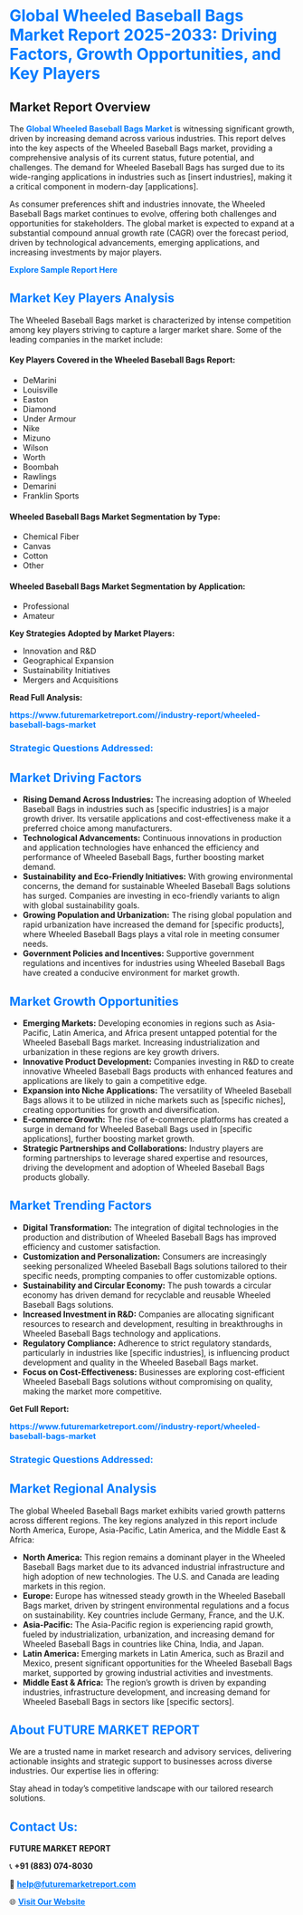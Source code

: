 <h1 style="color: #007BFF;">Global Wheeled Baseball Bags Market Report 2025-2033: Driving Factors, Growth Opportunities, and Key Players</h1>

<section id="overview">
<h2>Market Report Overview</h2>
<p>The <a href="https://www.futuremarketreport.com//industry-report/wheeled-baseball-bags-market" style="color: #007BFF; text-decoration: none;"><strong>Global Wheeled Baseball Bags Market</strong></a> is witnessing significant growth, driven by increasing demand across various industries. This report delves into the key aspects of the Wheeled Baseball Bags market, providing a comprehensive analysis of its current status, future potential, and challenges. The demand for Wheeled Baseball Bags has surged due to its wide-ranging applications in industries such as [insert industries], making it a critical component in modern-day [applications].</p>
<p>As consumer preferences shift and industries innovate, the Wheeled Baseball Bags market continues to evolve, offering both challenges and opportunities for stakeholders. The global market is expected to expand at a substantial compound annual growth rate (CAGR) over the forecast period, driven by technological advancements, emerging applications, and increasing investments by major players.</p>
</section>

<section id="overview">
<p><a href="https://www.futuremarketreport.com//request-sample/reportId=89283" style="color: #007BFF; text-decoration: none;"><strong>Explore Sample Report Here</strong></a></p>
</section>

<section id="key-players">
<h2 style="color: #007BFF;">Market Key Players Analysis</h2>
<p>The Wheeled Baseball Bags market is characterized by intense competition among key players striving to capture a larger market share. Some of the leading companies in the market include:</p>
<h4>Key Players Covered in the Wheeled Baseball Bags Report:</h4>
<ul><li>DeMarini</li><li>Louisville</li><li>Easton</li><li>Diamond</li><li>Under Armour</li><li>Nike</li><li>Mizuno</li><li>Wilson</li><li>Worth</li><li>Boombah</li><li>Rawlings</li><li>Demarini</li><li>Franklin Sports</li></ul>
<h4>Wheeled Baseball Bags Market Segmentation by Type:</h4>
<ul><li>Chemical Fiber</li><li>Canvas</li><li>Cotton</li><li>Other</li></ul>

<h4>Wheeled Baseball Bags Market Segmentation by Application:</h4>
<ul><li>Professional</li><li>Amateur</li></ul>
<p><strong>Key Strategies Adopted by Market Players:</strong></p>
<ul>
<li>Innovation and R&D</li>
<li>Geographical Expansion</li>
<li>Sustainability Initiatives</li>
<li>Mergers and Acquisitions</li>
</ul>
</section>

<section>
<p><strong>Read Full Analysis: </strong></p><a href="https://www.futuremarketreport.com//industry-report/wheeled-baseball-bags-market" style="color: #007BFF; text-decoration: none;"><strong>https://www.futuremarketreport.com//industry-report/wheeled-baseball-bags-market</strong></a>
<h3 style="color: #007BFF;">Strategic Questions Addressed:</h3>
</section>

<section id="driving-factors">
<h2 style="color: #007BFF;">Market Driving Factors</h2>
<ul>
<li><strong>Rising Demand Across Industries:</strong> The increasing adoption of Wheeled Baseball Bags in industries such as [specific industries] is a major growth driver. Its versatile applications and cost-effectiveness make it a preferred choice among manufacturers.</li>
<li><strong>Technological Advancements:</strong> Continuous innovations in production and application technologies have enhanced the efficiency and performance of Wheeled Baseball Bags, further boosting market demand.</li>
<li><strong>Sustainability and Eco-Friendly Initiatives:</strong> With growing environmental concerns, the demand for sustainable Wheeled Baseball Bags solutions has surged. Companies are investing in eco-friendly variants to align with global sustainability goals.</li>
<li><strong>Growing Population and Urbanization:</strong> The rising global population and rapid urbanization have increased the demand for [specific products], where Wheeled Baseball Bags plays a vital role in meeting consumer needs.</li>
<li><strong>Government Policies and Incentives:</strong> Supportive government regulations and incentives for industries using Wheeled Baseball Bags have created a conducive environment for market growth.</li>
</ul>
</section>

<section id="growth-opportunities">
<h2 style="color: #007BFF;">Market Growth Opportunities</h2>
<ul>
<li><strong>Emerging Markets:</strong> Developing economies in regions such as Asia-Pacific, Latin America, and Africa present untapped potential for the Wheeled Baseball Bags market. Increasing industrialization and urbanization in these regions are key growth drivers.</li>
<li><strong>Innovative Product Development:</strong> Companies investing in R&D to create innovative Wheeled Baseball Bags products with enhanced features and applications are likely to gain a competitive edge.</li>
<li><strong>Expansion into Niche Applications:</strong> The versatility of Wheeled Baseball Bags allows it to be utilized in niche markets such as [specific niches], creating opportunities for growth and diversification.</li>
<li><strong>E-commerce Growth:</strong> The rise of e-commerce platforms has created a surge in demand for Wheeled Baseball Bags used in [specific applications], further boosting market growth.</li>
<li><strong>Strategic Partnerships and Collaborations:</strong> Industry players are forming partnerships to leverage shared expertise and resources, driving the development and adoption of Wheeled Baseball Bags products globally.</li>
</ul>
</section>

<section id="trending-factors">
<h2 style="color: #007BFF;">Market Trending Factors</h2>
<ul>
<li><strong>Digital Transformation:</strong> The integration of digital technologies in the production and distribution of Wheeled Baseball Bags has improved efficiency and customer satisfaction.</li>
<li><strong>Customization and Personalization:</strong> Consumers are increasingly seeking personalized Wheeled Baseball Bags solutions tailored to their specific needs, prompting companies to offer customizable options.</li>
<li><strong>Sustainability and Circular Economy:</strong> The push towards a circular economy has driven demand for recyclable and reusable Wheeled Baseball Bags solutions.</li>
<li><strong>Increased Investment in R&D:</strong> Companies are allocating significant resources to research and development, resulting in breakthroughs in Wheeled Baseball Bags technology and applications.</li>
<li><strong>Regulatory Compliance:</strong> Adherence to strict regulatory standards, particularly in industries like [specific industries], is influencing product development and quality in the Wheeled Baseball Bags market.</li>
<li><strong>Focus on Cost-Effectiveness:</strong> Businesses are exploring cost-efficient Wheeled Baseball Bags solutions without compromising on quality, making the market more competitive.</li>
</ul>
</section>

<section>
<p><strong>Get Full Report: </strong></p><a href="https://www.futuremarketreport.com//industry-report/wheeled-baseball-bags-market" style="color: #007BFF; text-decoration: none;"><strong>https://www.futuremarketreport.com//industry-report/wheeled-baseball-bags-market</strong></a>
<h3 style="color: #007BFF;">Strategic Questions Addressed:</h3>
</section>


<section id="regional-analysis">
<h2 style="color: #007BFF;">Market Regional Analysis</h2>
<p>The global Wheeled Baseball Bags market exhibits varied growth patterns across different regions. The key regions analyzed in this report include North America, Europe, Asia-Pacific, Latin America, and the Middle East & Africa:</p>
<ul>
<li><strong>North America:</strong> This region remains a dominant player in the Wheeled Baseball Bags market due to its advanced industrial infrastructure and high adoption of new technologies. The U.S. and Canada are leading markets in this region.</li>
<li><strong>Europe:</strong> Europe has witnessed steady growth in the Wheeled Baseball Bags market, driven by stringent environmental regulations and a focus on sustainability. Key countries include Germany, France, and the U.K.</li>
<li><strong>Asia-Pacific:</strong> The Asia-Pacific region is experiencing rapid growth, fueled by industrialization, urbanization, and increasing demand for Wheeled Baseball Bags in countries like China, India, and Japan.</li>
<li><strong>Latin America:</strong> Emerging markets in Latin America, such as Brazil and Mexico, present significant opportunities for the Wheeled Baseball Bags market, supported by growing industrial activities and investments.</li>
<li><strong>Middle East & Africa:</strong> The region’s growth is driven by expanding industries, infrastructure development, and increasing demand for Wheeled Baseball Bags in sectors like [specific sectors].</li>
</ul>
</section>

<footer>
<h2 style="color: #007BFF;">About FUTURE MARKET REPORT</h2>
<p>We are a trusted name in market research and advisory services, delivering actionable insights and strategic support to businesses across diverse industries. Our expertise lies in offering:</p>

<p>Stay ahead in today’s competitive landscape with our tailored research solutions.</p>

<h2 style="color: #007BFF;">Contact Us:</h2>
<p><strong>FUTURE MARKET REPORT</strong></p>
<p>📞 <strong>+91 (883) 074-8030</strong></p>
<p>📧 <strong><a href="mailto:help@futuremarketreport.com" style="color: #007BFF;">help@futuremarketreport.com</a></strong></p>
<p>🌐 <strong><a href="https://www.futuremarketreport.com/" style="color: #007BFF;">Visit Our Website</a></strong></p>
</footer>